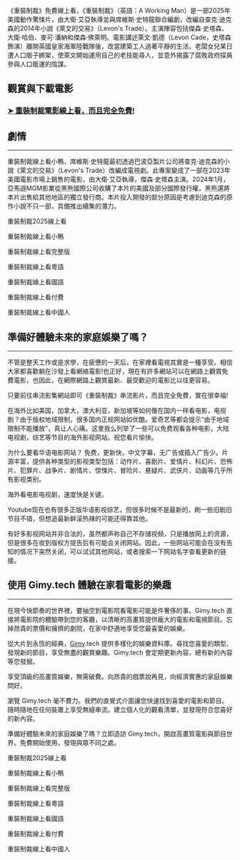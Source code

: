 《重裝制裁》免費線上看，《重裝制裁》（英語：A Working Man）是一部2025年美國動作驚悚片，由大衛·艾亞執導並與席維斯·史特龍聯合編劇，改編自查克·迪克森的2014年小說《萊文的交易》（Levon's Trade）。主演陣容包括傑森·史塔森、大衛·哈伯、麥可·潘納和傑森·佛萊明。電影講述萊文·凱德（Levon Cade，史塔森飾演）離開英國皇家海軍陸戰隊後，改當建築工人過著平靜的生活。老闆女兒某日遭人口販子綁架，使萊文開始運用自己的老技能尋人，並意外揭露了腐敗政府探員參與人口販運的陰謀。


## 觀賞與下載電影

### [➤ 重裝制裁電影線上看，而且完全免費!](https://www.gimy.tech/2025/03/a-working-man-hd-gimy.html)


## 劇情

----------

重裝制裁線上看小鴨，席維斯·史特龍最初透過巴波亞製片公司將查克·迪克森的小說《萊文的交易》（Levon's Trade）改編成電視劇。此專案變成了一部在2023年美國電影市場上銷售的電影，由大衛·艾亞執導，傑森·史塔森主演。2024年1月，亞馬遜MGM影業從黑熊國際公司收購了本片的美國及部分國際發行權，黑熊還將本片出售給其他地區的獨立發行商。本片投入開發的部分原因是考慮到迪克森的原作小說不只一部，具備推出續集的潛力。

重裝制裁2025線上看

重裝制裁線上看小鴨

重裝制裁線上看完整版

重裝制裁線上看粵語

重裝制裁線上看國語

重裝制裁線上看付費

重裝制裁線上看中國人

## 準備好體驗未來的家庭娛樂了嗎？

----------

不管是整天工作或是求學，在疲憊的一天后，在家裡看電視其實是一種享受。相信大家都喜歡躺在沙發上看網絡電影!也正好，現在有許多網站可以在網路上觀賞免費電影，也因此，在網際網路上觀賞最新、最受歡迎的電影比以往更容易。

只要前往串流影集網站即可《重裝制裁》串流影片，而且完全免費，實在很幸福!

在海外比如美国，加拿大，澳大利亚，新加坡等如何像在国内一样看电影，电视剧？由于版权地域限制，很多国内正规网站如优酷，爱奇艺等都会提示“由于地域限制不能播放”，真让人心痛。这里我么列举了一些可以免费观看各种电影，大陆电视剧，综艺等节目的海外影视网站。祝您看片愉快。

为什么要看华语电影网站？ 免费，更新快，中文字幕，无广告或插入广告少。片源丰富，提供各种类型的影视类型包括：动作片、喜剧片、爱情片、科幻片、恐怖片、犯罪片、战争片、剧情片、惊悚片、冒险片、悬疑片、武侠片、动画等几乎所有影视类别。

海外看电影电视剧，速度快是关键。

Youtube现在也有很多正版华语影视综艺，但很多时候不是最新的，刷一些旧剧旧节目不错，但想追最新鲜滚热辣的可能还得靠其他。

有好多影视网站并非合法的，虽然都声称自己不存储视频，只是播放网上的资源，但是很多在收到版权方提告后有可能会关闭网站。因此，一些网站可能会在没有告知的情况下突然关闭，可以试试其他网站，或者搜索一下网站名字查看更新的链接。

## 使用 Gimy.tech 體驗在家看電影的樂趣

----------

在現今快節奏的世界裡，要抽空到電影院看電影可能是件奢侈的事。Gimy.tech 直接將電影院的體驗帶到您的客廳，以清晰的高畫質提供龐大的電影和電視節目。忘掉昂貴的票價和擁擠的劇院，在家中舒適地享受您最喜愛的娛樂。

從大片到永恆的經典，[Gimy](https://www.gimy.tech).tech 提供多樣化的娛樂資料庫。尋找您喜愛的類型、發現新的節目，享受無盡的觀賞樂趣。Gimy.tech 會定期更新內容，總有新的內容等您發掘。

享受頂級的高畫質娛樂，無需破費。向昂貴的戲票說再見，向經濟實惠的家庭娛樂問好。

瀏覽 Gimy.tech 毫不費力。我們的直覺式介面讓您快速找到喜愛的電影和節目。隨時隨地在任何裝置上享受無縫串流。建立個人化的觀看清單，並發現符合您喜好的新內容。

準備好體驗未來的家庭娛樂了嗎？立即造訪 Gimy.tech，開啟高畫質電影與節目世界。免費開始使用，發現與眾不同之處。


重裝制裁2025線上看

重裝制裁線上看小鴨

重裝制裁線上看完整版

重裝制裁線上看粵語

重裝制裁線上看國語

重裝制裁線上看付費

重裝制裁線上看中國人
